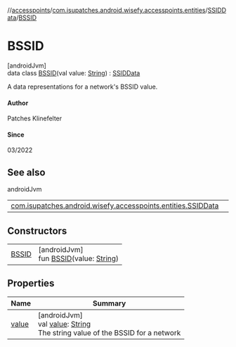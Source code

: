 //[accesspoints](../../../../index.md)/[com.isupatches.android.wisefy.accesspoints.entities](../../index.md)/[SSIDData](../index.md)/[BSSID](index.md)

# BSSID

[androidJvm]\
data class [BSSID](index.md)(val value: [String](https://kotlinlang.org/api/latest/jvm/stdlib/kotlin/-string/index.html)) : [SSIDData](../index.md)

A data representations for a network's BSSID value.

#### Author

Patches Klinefelter

#### Since

03/2022

## See also

androidJvm

| | |
|---|---|
| [com.isupatches.android.wisefy.accesspoints.entities.SSIDData](../index.md) |  |

## Constructors

| | |
|---|---|
| [BSSID](-b-s-s-i-d.md) | [androidJvm]<br>fun [BSSID](-b-s-s-i-d.md)(value: [String](https://kotlinlang.org/api/latest/jvm/stdlib/kotlin/-string/index.html)) |

## Properties

| Name | Summary |
|---|---|
| [value](value.md) | [androidJvm]<br>val [value](value.md): [String](https://kotlinlang.org/api/latest/jvm/stdlib/kotlin/-string/index.html)<br>The string value of the BSSID for a network |
